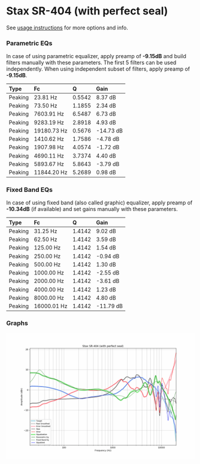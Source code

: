 # Stax SR-404 (with perfect seal)
See [usage instructions](https://github.com/jaakkopasanen/AutoEq#usage) for more options and info.

### Parametric EQs
In case of using parametric equalizer, apply preamp of **-9.15dB** and build filters manually
with these parameters. The first 5 filters can be used independently.
When using independent subset of filters, apply preamp of **-9.15dB**.

| Type    | Fc          |      Q | Gain      |
|:--------|:------------|:-------|:----------|
| Peaking | 23.81 Hz    | 0.5542 | 8.37 dB   |
| Peaking | 73.50 Hz    | 1.1855 | 2.34 dB   |
| Peaking | 7603.91 Hz  | 6.5487 | 6.73 dB   |
| Peaking | 9283.19 Hz  | 2.8918 | 4.93 dB   |
| Peaking | 19180.73 Hz | 0.5676 | -14.73 dB |
| Peaking | 1410.62 Hz  | 1.7586 | -4.78 dB  |
| Peaking | 1907.98 Hz  | 4.0574 | -1.72 dB  |
| Peaking | 4690.11 Hz  | 3.7374 | 4.40 dB   |
| Peaking | 5893.67 Hz  | 5.8643 | -3.79 dB  |
| Peaking | 11844.20 Hz | 5.2689 | 0.98 dB   |

### Fixed Band EQs
In case of using fixed band (also called graphic) equalizer, apply preamp of **-10.34dB**
(if available) and set gains manually with these parameters.

| Type    | Fc          |      Q | Gain      |
|:--------|:------------|:-------|:----------|
| Peaking | 31.25 Hz    | 1.4142 | 9.02 dB   |
| Peaking | 62.50 Hz    | 1.4142 | 3.59 dB   |
| Peaking | 125.00 Hz   | 1.4142 | 1.54 dB   |
| Peaking | 250.00 Hz   | 1.4142 | -0.94 dB  |
| Peaking | 500.00 Hz   | 1.4142 | 1.30 dB   |
| Peaking | 1000.00 Hz  | 1.4142 | -2.55 dB  |
| Peaking | 2000.00 Hz  | 1.4142 | -3.61 dB  |
| Peaking | 4000.00 Hz  | 1.4142 | 1.23 dB   |
| Peaking | 8000.00 Hz  | 1.4142 | 4.80 dB   |
| Peaking | 16000.01 Hz | 1.4142 | -11.79 dB |

### Graphs
![](./Stax%20SR-404%20(with%20perfect%20seal).png)